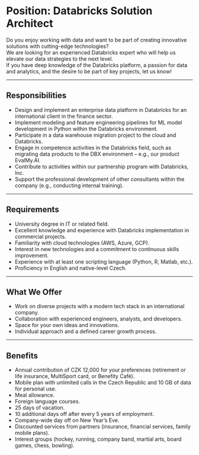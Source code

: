 # Position: Databricks Solution Architect

Do you enjoy working with data and want to be part of creating innovative solutions with cutting-edge technologies?  
We are looking for an experienced Databricks expert who will help us elevate our data strategies to the next level.  
If you have deep knowledge of the Databricks platform, a passion for data and analytics, and the desire to be part of key projects, let us know!

---

## Responsibilities
- Design and implement an enterprise data platform in Databricks for an international client in the finance sector.
- Implement modeling and feature engineering pipelines for ML model development in Python within the Databricks environment.
- Participate in a data warehouse migration project to the cloud and Databricks.
- Engage in competence activities in the Databricks field, such as migrating data products to the DBX environment – e.g., our product EvalMy.AI.
- Contribute to activities within our partnership program with Databricks, Inc.
- Support the professional development of other consultants within the company (e.g., conducting internal training).

---

## Requirements
- University degree in IT or related field.
- Excellent knowledge and experience with Databricks implementation in commercial projects.
- Familiarity with cloud technologies (AWS, Azure, GCP).
- Interest in new technologies and a commitment to continuous skills improvement.
- Experience with at least one scripting language (Python, R, Matlab, etc.).
- Proficiency in English and native-level Czech.

---

## What We Offer
- Work on diverse projects with a modern tech stack in an international company.
- Collaboration with experienced engineers, analysts, and developers.
- Space for your own ideas and innovations.
- Individual approach and a defined career growth process.

---

## Benefits
- Annual contribution of CZK 12,000 for your preferences (retirement or life insurance, MultiSport card, or Benefity Café).
- Mobile plan with unlimited calls in the Czech Republic and 10 GB of data for personal use.
- Meal allowance.
- Foreign language courses.
- 25 days of vacation.
- 10 additional days off after every 5 years of employment.
- Company-wide day off on New Year’s Eve.
- Discounted services from partners (insurance, financial services, family mobile plans).
- Interest groups (hockey, running, company band, martial arts, board games, chess, bowling).
